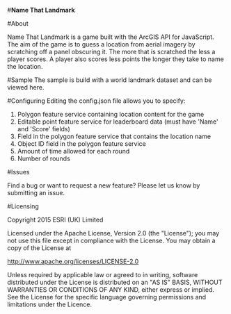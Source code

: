 #**Name That Landmark**

#About

Name That Landmark is a game built with the ArcGIS API for JavaScript. The aim of the game is to guess a location from aerial imagery by scratching off a panel obscuring it. The more that is scratched the less a player scores. A player also scores less points the longer they take to name the location.

#Sample
The sample is build with a world landmark dataset and can be viewed here.

#Configuring
Editing the config.json file allows you to specify:
1. Polygon feature service containing location content for the game
2. Editable point feature service for leaderboard data (must have 'Name' and 'Score' fields)
3. Field in the polygon feature service that contains the location name
4. Object ID field in the polygon feature service
5. Amount of time allowed for each round
6. Number of rounds

#Issues

Find a bug or want to request a new feature? Please let us know by submitting an issue.

#Licensing

Copyright 2015 ESRI (UK) Limited

Licensed under the Apache License, Version 2.0 (the "License"); you may not use this file except in compliance with the License. You may obtain a copy of the License at

http://www.apache.org/licenses/LICENSE-2.0

Unless required by applicable law or agreed to in writing, software distributed under the License is distributed on an "AS IS" BASIS, WITHOUT WARRANTIES OR CONDITIONS OF ANY KIND, either express or implied. See the License for the specific language governing permissions and limitations under the Licence.